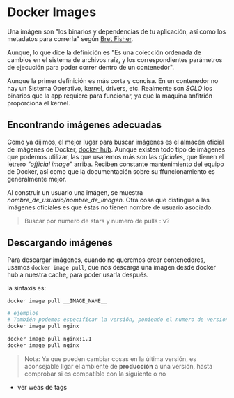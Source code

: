 # Docker Images

Una imágen son "los binarios y dependencias de tu aplicación, así como los metadatos para correrla" según [Bret Fisher](https://www.bretfisher.com).

Aunque, lo que dice la definición es "Es una colección ordenada de cambios en el sistema de archivos raíz, y los correspondientes parámetros de ejecución para poder correr dentro de un contenedor".

Aunque la primer definición es más corta y concisa. En un contenedor no hay un Sistema Operativo, kernel, drivers, etc.
Realmente son *SOLO* los binarios que la app requiere para funcionar, ya que la maquina anfitrión proporciona el kernel.

## Encontrando imágenes adecuadas

Como ya dijimos, el mejor lugar para buscar imágenes es el almacén oficial de imágenes de Docker, [docker hub](https://hub.docker.com). Aunque existen todo tipo de imágenes que podemos utilizar, las que usaremos más son las *oficiales*, que tienen el letrero *"official image"* arriba. Reciben constante mantenimiento del equipo de Docker, así como que la documentación sobre su ffuncionamiento es generalmente mejor.

Al construir un usuario una imágen, se muestra *nombre_de_usuario/nombre_de_imagen*. Otra cosa que distingue a las imágenes oficiales es que éstas no tienen nombre de  usuario asociado.

> Buscar por numero de stars y numero de pulls :'v?

## Descargando imágenes


Para descargar imágenes, cuando no queremos crear contenedores, usamos `docker image pull`, que nos descarga una imagen desde docker hub a nuestra cache, para poder usarla después.

la sintaxis es:

``` bash
docker image pull __IMAGE_NAME__

# ejemplos
# También podemos especificar la versión, poniendo el numero de version separado por puntos, o no poner nada, lo cual nos traerá la última versión
docker image pull nginx

docker image pull nginx:1.1
docker image pull nginx
```

> Nota: Ya que pueden cambiar cosas en la última versión, es aconsejable ligar el ambiente de **producción** a una versión, hasta comprobar si es compatible con la siguiente o no  

- ver weas de tags


